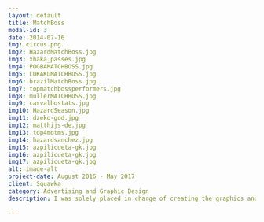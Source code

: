 ```yaml
---
layout: default
title: MatchBoss
modal-id: 3
date: 2014-07-16
img: circus.png
img2: HazardMatchBoss.jpg
img3: xhaka_passes.jpg
img4: POGBAMATCHBOSS.jpg
img5: LUKAKUMATCHBOSS.jpg
img6: brazilMatchBoss.jpg
img7: topmatchbossperformers.jpg
img8: mullerMATCHBOSS.jpg
img9: carvalhostats.jpg
img10: HazardSeason.jpg
img11: dzeko-god.jpg
img12: matthijs-de.jpg
img13: top4motms.jpg
img14: hazardsanchez.jpg
img15: azpilicueta-gk.jpg
img16: azpilicueta-gk.jpg
img17: azpilicueta-gk.jpg
alt: image-alt
project-date: August 2016 - May 2017
client: Squawka
category: Advertising and Graphic Design
description: I was solely placed in charge of creating the graphics and advertising campaign for Squawka's Fantasy Football style game - MatchBoss. The MatchBoss graphics are focused around MatchBoss points, which are the scoring system for the game and are earned through a player's contribution during a game.

---
```

